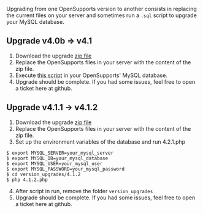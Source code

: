 Upgrading from one OpenSupports version to another consists in replacing the current files on your server and sometimes run a `.sql` script to upgrade your MySQL database.

## Upgrade v4.0b => v4.1

1. Download the upgrade [zip file](https://github.com/opensupports/opensupports/releases/download/v4.1.0/opensupports_v4.1_update.zip)
2. Replace the OpenSupports files in your server with the content of the zip file.
3. Execute [this script](https://github.com/opensupports/opensupports/blob/master/version_upgrades/4.1.0/4.1.0.sql) in your OpenSupports' MySQL database.
4. Upgrade should be complete. If you had some issues, feel free to open a ticket here at github.

## Upgrade v4.1.1 -> v4.1.2

1. Download the upgrade [zip file](https://github.com/opensupports/opensupports/releases/download/v4.1.2/opensupports_v4.1.2_update.zip)
2. Replace the OpenSupports files in your server with the content of the zip file.
3. Set up the environment variables of the database and run 4.2.1.php
```
$ export MYSQL_SERVER=your_mysql_server
$ export MYSQL_DB=your_mysql_database
$ export MYSQL_USER=your_mysql_user
$ export MYSQL_PASSWORD=your_mysql_password
$ cd version_upgrades/4.1.2
$ php 4.1.2.php
```
4. After script in run, remove the folder `version_upgrades`
5. Upgrade should be complete. If you had some issues, feel free to open a ticket here at github.
